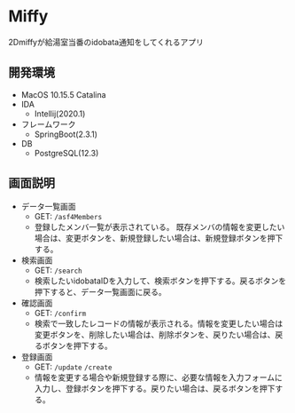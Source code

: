 # Miffy
2Dmiffyが給湯室当番のidobata通知をしてくれるアプリ
## 開発環境
- MacOS 10.15.5 Catalina
- IDA
    - Intellij(2020.1)
- フレームワーク
    - SpringBoot(2.3.1)
- DB
    - PostgreSQL(12.3)
## 画面説明
- データ一覧画面   
    - GET: `/asf4Members`
    - 登録したメンバ一覧が表示されている。
    既存メンバの情報を変更したい場合は、変更ボタンを、新規登録したい場合は、新規登録ボタンを押下する。
- 検索画面
    - GET: `/search`
    - 検索したいidobataIDを入力して、検索ボタンを押下する。戻るボタンを押下すると、データ一覧画面に戻る。
- 確認画面
    - GET: `/confirm`
    - 検索で一致したレコードの情報が表示される。情報を変更したい場合は変更ボタンを、削除したい場合は、削除ボタンを、戻りたい場合は、戻るボタンを押下する。
- 登録画面
    - GET: `/update` `/create`
    - 情報を変更する場合や新規登録する際に、必要な情報を入力フォームに入力し、登録ボタンを押下する。戻りたい場合は、戻るボタンを押下する。
